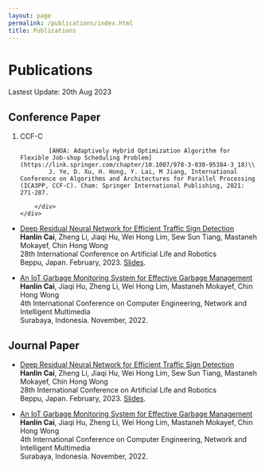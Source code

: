 ```yaml
---
layout: page
permalink: /publications/index.html
title: Publications
---
```


# Publications

Lastest Update: 20th Aug 2023&nbsp; 

## Conference Paper


<ol>
  <li>
    <div class="pub-box">
        <div class="ccf-block"><div class="ccf">CCF-C</div></div>
        <div class="pub-box-text" markdown="1"> 

            [AHOA: Adaptively Hybrid Optimization Algorithm for Flexible Job-shop Scheduling Problem](https://link.springer.com/chapter/10.1007/978-3-030-95384-3_18)\\ 
            J. Ye, D. Xu, H. Hong, Y. Lai, M Jiang, International Conference on Algorithms and Architectures for Parallel Processing (ICA3PP, CCF-C). Cham: Springer International Publishing, 2021: 271-287.

        </div>
    </div>
  </li>
</ol>

- [Deep Residual Neural Network for Efficient Traffic Sign Detection](https://caihanlin.com/mypaper/202302ICAROB.pdf)<br>**Hanlin Cai**, Zheng Li, Jiaqi Hu, Wei Hong Lim, Sew Sun Tiang, Mastaneh Mokayef, Chin Hong Wong<br>28th International Conference on Artificial Life and Robotics<br>Beppu, Japan. February, 2023. [Slides](https://caihanlin.com/mypaper/slides/2023-ICAROB-Pre.pdf).<br>

- [An IoT Garbage Monitoring System for Effective Garbage Management](https://caihanlin.com/mypaper/202208cenim.pdf)<br>**Hanlin Cai**, Jiaqi Hu, Zheng Li, Wei Hong Lim, Mastaneh Mokayef, Chin Hong Wong<br>4th International Conference on Computer Engineering, Network and Intelligent Multimedia<br>Surabaya, Indonesia. November, 2022.<br>

## Journal Paper

- [Deep Residual Neural Network for Efficient Traffic Sign Detection](https://caihanlin.com/mypaper/202302ICAROB.pdf)<br>**Hanlin Cai**, Zheng Li, Jiaqi Hu, Wei Hong Lim, Sew Sun Tiang, Mastaneh Mokayef, Chin Hong Wong<br>28th International Conference on Artificial Life and Robotics<br>Beppu, Japan. February, 2023. [Slides](https://caihanlin.com/mypaper/slides/2023-ICAROB-Pre.pdf).<br>

- [An IoT Garbage Monitoring System for Effective Garbage Management](https://caihanlin.com/mypaper/202208cenim.pdf)<br>**Hanlin Cai**, Jiaqi Hu, Zheng Li, Wei Hong Lim, Mastaneh Mokayef, Chin Hong Wong<br>4th International Conference on Computer Engineering, Network and Intelligent Multimedia<br>Surabaya, Indonesia. November, 2022.<br>
